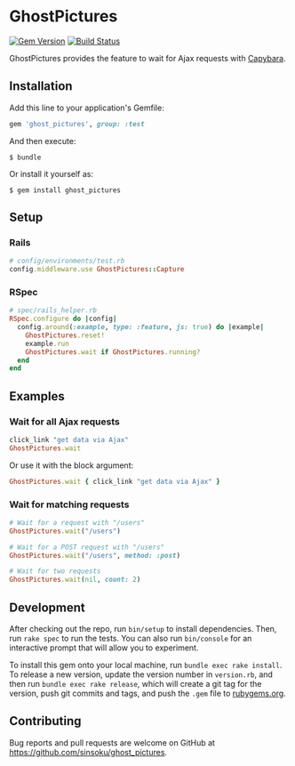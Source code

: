 # GhostPictures

[![Gem Version](https://badge.fury.io/rb/ghost_pictures.svg)](https://badge.fury.io/rb/ghost_pictures)
[![Build Status](https://travis-ci.org/sinsoku/ghost_pictures.svg?branch=master)](https://travis-ci.org/sinsoku/ghost_pictures)

GhostPictures provides the feature to wait for Ajax requests with [Capybara](https://github.com/teamcapybara/capybara).

## Installation

Add this line to your application's Gemfile:

```ruby
gem 'ghost_pictures', group: :test
```

And then execute:

    $ bundle

Or install it yourself as:

    $ gem install ghost_pictures

## Setup

### Rails

```rb
# config/environments/test.rb
config.middleware.use GhostPictures::Capture
```

### RSpec

```rb
# spec/rails_helper.rb
RSpec.configure do |config|
  config.around(:example, type: :feature, js: true) do |example|
    GhostPictures.reset!
    example.run
    GhostPictures.wait if GhostPictures.running?
  end
end
```

## Examples

### Wait for all Ajax requests

```rb
click_link "get data via Ajax"
GhostPictures.wait
```

Or use it with the block argument:

```rb
GhostPictures.wait { click_link "get data via Ajax" }
```

### Wait for matching requests

```rb
# Wait for a request with "/users"
GhostPictures.wait("/users")

# Wait for a POST request with "/users"
GhostPictures.wait("/users", method: :post)

# Wait for two requests
GhostPictures.wait(nil, count: 2)
```

## Development

After checking out the repo, run `bin/setup` to install dependencies. Then, run `rake spec` to run the tests. You can also run `bin/console` for an interactive prompt that will allow you to experiment.

To install this gem onto your local machine, run `bundle exec rake install`. To release a new version, update the version number in `version.rb`, and then run `bundle exec rake release`, which will create a git tag for the version, push git commits and tags, and push the `.gem` file to [rubygems.org](https://rubygems.org).

## Contributing

Bug reports and pull requests are welcome on GitHub at https://github.com/sinsoku/ghost_pictures.
